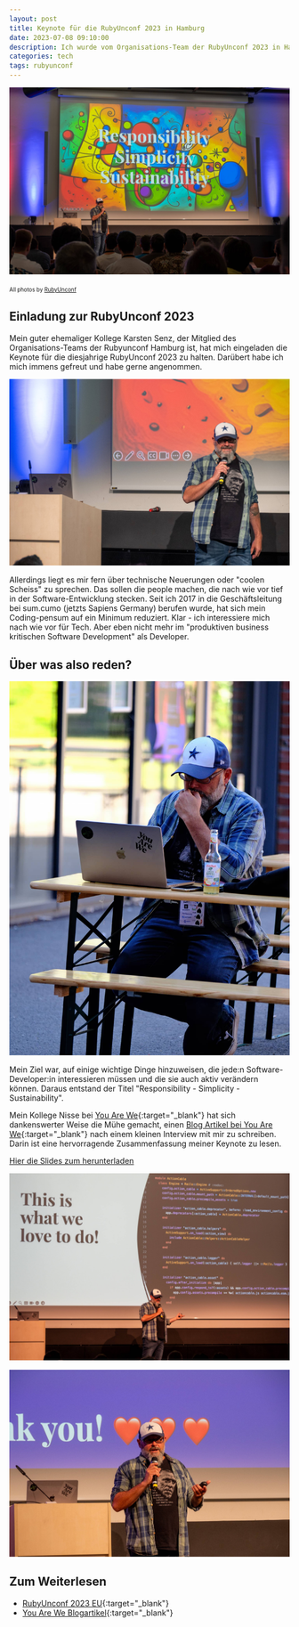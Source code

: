 ```yaml
---
layout: post
title: Keynote für die RubyUnconf 2023 in Hamburg
date: 2023-07-08 09:10:00
description: Ich wurde vom Organisations-Team der RubyUnconf 2023 in Hamburg eingeladen die Keynote zu halten
categories: tech
tags: rubyunconf
---
```


![RubyUnconf 2023 - Keynote Andy Wenk](/assets/images/ruby-unconf-5.jpg)

<span style="font-size: 0.7em">All photos by <a href="https://2023.rubyunconf.eu/">RubyUnconf</a></span>

## Einladung zur RubyUnconf 2023

Mein guter ehemaliger Kollege Karsten Senz, der Mitglied des Organisations-Teams der Rubyunconf Hamburg ist, hat mich eingeladen die Keynote für die diesjahrige RubyUnconf 2023 zu halten. Darübert habe ich mich immens gefreut und habe gerne angenommen. 

![RubyUnconf 2023 - Keynote Andy Wenk](/assets/images/ruby-unconf-1.jpg)

Allerdings liegt es mir fern über technische Neuerungen oder "coolen Scheiss" zu sprechen. Das sollen die people machen, die nach wie vor tief in der Software-Entwicklung stecken. Seit ich 2017 in die Geschäftsleitung bei sum.cumo (jetzts Sapiens Germany) berufen wurde, hat sich mein Coding-pensum auf ein Minimum reduziert. Klar - ich interessiere mich nach wie vor für Tech. Aber eben nicht mehr im "produktiven business kritischen Software Development" als Developer. 

## Über was also reden? 

![RubyUnconf 2023 - Keynote Andy Wenk](/assets/images/ruby-unconf-2.jpg)

Mein Ziel war, auf einige wichtige Dinge hinzuweisen, die jede:n Software-Developer:in interessieren müssen und die sie auch aktiv verändern können. Daraus entstand der Titel "Responsibility - Simplicity - Sustainability". 

Mein Kollege Nisse bei [You Are We](https://www.youarewe.eu){:target="_blank"} hat sich dankenswerter Weise die Mühe gemacht, einen [Blog Artikel bei You Are We](https://youarewe.eu/verantwortung-einfachheit-und-nachhaltigkeit){:target="_blank"} nach einem kleinen Interview mit mir zu schreiben. Darin ist eine hervorragende Zusammenfassung meiner Keynote zu lesen.

[Hier die Slides zum herunterladen](/assets/pdf/2023-Ruby-UnConf-Keynote-Andy-Wenk-final-compressed-1.pdf)

![RubyUnconf 2023 - Keynote Andy Wenk](/assets/images/ruby-unconf-3.jpg)

![RubyUnconf 2023 - Keynote Andy Wenk](/assets/images/ruby-unconf-4.jpg)

## Zum Weiterlesen

* [RubyUnconf 2023 EU](https://2023.rubyunconf.eu/){:target="_blank"}
* [You Are We Blogartikel](https://youarewe.eu/verantwortung-einfachheit-und-nachhaltigkeit){:target="_blank"}
